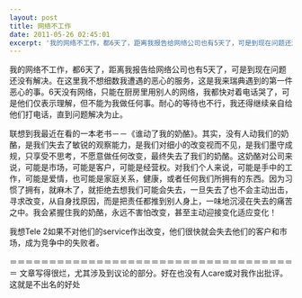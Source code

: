 ```yaml
---
layout: post
title: 网络不工作
date: 2011-05-26 02:45:01
excerpt: '我的网络不工作，都6天了，距离我报告给网络公司也有5天了，可是到现在问题还没有解决。在这里我不想细数我遭遇的恶心的服务，这是我来瑞典遇到的第一件恶心的事。6天没有网络，只能在厨房里用别人的网络，我都快'
---
```




我的网络不工作，都6天了，距离我报告给网络公司也有5天了，可是到现在问题还没有解决。在这里我不想细数我遭遇的恶心的服务，这是我来瑞典遇到的第一件恶心的事。6天没有网络，只能在厨房里用别人的网络，我都快对着电话哭了，可是他们仅表示理解，但不能为我做任何事。耐心的等待也不行，我还得继续亲自给他们打电话，直到问题解决为止。


联想到我最近在看的一本老书－－《谁动了我的奶酪》。其实，没有人动我们的奶酪，是我们失去了敏锐的观察能力，是我们对细小的改变视而不见，是我们墨守成规，只享受不思考，不愿意做任何改变，最终失去了我们的奶酪。这奶酪对公司来说，可能是市场，可能是客户，可能是经营权。对我们个人来说，可能是手中的工作，可能是爱情，也可能是家庭关系，健康，或者任何我们所拥有的东西。因为习惯了拥有，就麻木了，就拒绝去想我们可能会失去，一旦失去了也不会主动出击，寻求改变，从自身找原因，而是把责任都推到别人身上，一味地沉浸在失去的痛苦之中。我会紧握住我的奶酪，永远不害怕改变，甚至主动迎接变化适应变化！

我想Tele 2如果不对他们的service作出改变，他们很快就会失去他们的客户和市场，成为竞争中的失败者。

＝＝＝＝＝＝＝＝＝＝＝＝＝＝＝＝＝＝＝＝＝＝＝＝＝＝＝＝＝＝＝＝＝＝＝＝＝
文章写得很烂，尤其涉及到议论的部分。好在也没有人care或对我作出批评。这就是不出名的好处



